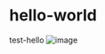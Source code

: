 # hello-world
test-hello
![image](https://user-images.githubusercontent.com/62497700/77287172-962dbd00-6d07-11ea-98e4-c98e1d92bee3.png)
